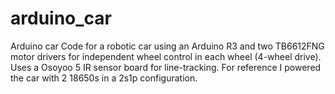 # arduino_car
Arduino car
Code for a robotic car using an Arduino R3 and two TB6612FNG motor drivers for independent wheel control in each wheel (4-wheel drive). Uses a Osoyoo 5 IR sensor board for line-tracking. For reference I powered the car with 2 18650s in a 2s1p configuration.
